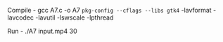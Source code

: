 Compile - gcc A7.c -o A7 `pkg-config --cflags --libs gtk4` -lavformat -lavcodec -lavutil -lswscale -lpthread

Run  - ./A7 input.mp4 30